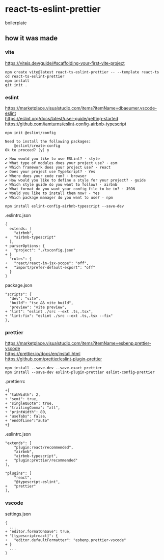 # react-ts-eslint-prettier

boilerplate

## how it was made

### vite 

https://vitejs.dev/guide/#scaffolding-your-first-vite-project

```
npm create vite@latest react-ts-eslint-prettier -- --template react-ts
cd react-ts-eslint-prettier
npm install
git init .
```

### eslint

https://marketplace.visualstudio.com/items?itemName=dbaeumer.vscode-eslint  
https://eslint.org/docs/latest/user-guide/getting-started  
https://github.com/iamturns/eslint-config-airbnb-typescript  

```
npm init @eslint/config

Need to install the following packages:
	@eslint/create-config
Ok to proceed? (y) y

✔ How would you like to use ESLint? · style
✔ What type of modules does your project use? · esm
✔ Which framework does your project use? · react
✔ Does your project use TypeScript? · Yes
✔ Where does your code run? · browser
✔ How would you like to define a style for your project? · guide
✔ Which style guide do you want to follow? · airbnb
✔ What format do you want your config file to be in? · JSON
✔ Would you like to install them now? · Yes
✔ Which package manager do you want to use? · npm

npm install eslint-config-airbnb-typescript --save-dev
```

.eslintrc.json

```
{
  extends: [
    "airbnb", 
+   "airbnb-typescript"
  ],
+ parserOptions: {
+   "project": "./tsconfig.json"
+ }
  "rules": {
+   "react/react-in-jsx-scope": "off",
+   "import/prefer-default-export": "off"
  }
}
```

package.json

```
"scripts": {
  "dev": "vite",
  "build": "tsc && vite build",
  "preview": "vite preview",
+ "lint": "eslint ./src --ext .ts,.tsx",
+ "lint:fix": "eslint ./src --ext .ts,.tsx --fix"
},
```

### prettier

https://marketplace.visualstudio.com/items?itemName=esbenp.prettier-vscode  
https://prettier.io/docs/en/install.html  
https://github.com/prettier/eslint-plugin-prettier  
```
npm install --save-dev --save-exact prettier
npm install --save-dev eslint-plugin-prettier eslint-config-prettier
```
.prettierrc

```
+{
+ "tabWidth": 2,
+ "semi": true,
+ "singleQuote": true,
+ "trailingComma": "all",
+ "printWidth": 80,
+ "useTabs": false,
+ "endOfLine":"auto"
+}
```

.eslintrc.json

```
"extends": [
    "plugin:react/recommended",
    "airbnb",
    "airbnb-typescript",
+   "plugin:prettier/recommended"
],

"plugins": [
    "react",
    "@typescript-eslint",
+   "prettier"
],
```

### vscode

settings.json

```
{
  ...
+ "editor.formatOnSave": true,
+ "[typescriptreact]": {
+   "editor.defaultFormatter": "esbenp.prettier-vscode"
+ }
  ...
}
```

